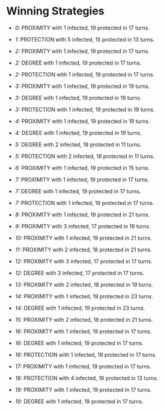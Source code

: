 # Winning Strategies

* _0:_ PROXIMITY with 1 infected, 19 protected in 17 turns.


* _1:_ PROTECTION with 5 infected, 15 protected in 13 turns.


* _2:_ PROXIMITY with 1 infected, 19 protected in 17 turns.


* _2:_ DEGREE with 1 infected, 19 protected in 17 turns.


* _2:_ PROTECTION with 1 infected, 19 protected in 17 turns.


* _3:_ PROXIMITY with 1 infected, 19 protected in 19 turns.


* _3:_ DEGREE with 1 infected, 19 protected in 19 turns.


* _3:_ PROTECTION with 1 infected, 19 protected in 19 turns.


* _4:_ PROXIMITY with 1 infected, 19 protected in 19 turns.


* _4:_ DEGREE with 1 infected, 19 protected in 19 turns.


* _5:_ DEGREE with 2 infected, 18 protected in 11 turns.


* _5:_ PROTECTION with 2 infected, 18 protected in 11 turns.


* _6:_ PROXIMITY with 1 infected, 19 protected in 15 turns.


* _7:_ PROXIMITY with 1 infected, 19 protected in 17 turns.


* _7:_ DEGREE with 1 infected, 19 protected in 17 turns.


* _7:_ PROTECTION with 1 infected, 19 protected in 17 turns.


* _8:_ PROXIMITY with 1 infected, 19 protected in 21 turns.


* _9:_ PROXIMITY with 3 infected, 17 protected in 19 turns.


* _10:_ PROXIMITY with 1 infected, 19 protected in 21 turns.


* _11:_ PROXIMITY with 2 infected, 18 protected in 21 turns.


* _12:_ PROXIMITY with 3 infected, 17 protected in 17 turns.


* _12:_ DEGREE with 3 infected, 17 protected in 17 turns.


* _13:_ PROXIMITY with 2 infected, 18 protected in 19 turns.


* _14:_ PROXIMITY with 1 infected, 19 protected in 23 turns.


* _14:_ DEGREE with 1 infected, 19 protected in 23 turns.


* _15:_ PROXIMITY with 2 infected, 18 protected in 21 turns.


* _16:_ PROXIMITY with 1 infected, 19 protected in 17 turns.


* _16:_ DEGREE with 1 infected, 19 protected in 17 turns.


* _16:_ PROTECTION with 1 infected, 19 protected in 17 turns.


* _17:_ PROXIMITY with 1 infected, 19 protected in 17 turns.


* _18:_ PROTECTION with 4 infected, 16 protected in 13 turns.


* _19:_ PROXIMITY with 1 infected, 19 protected in 17 turns.


* _19:_ DEGREE with 1 infected, 19 protected in 17 turns.


